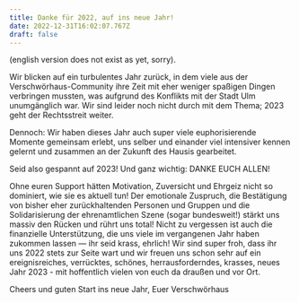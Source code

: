 ```yaml
---
title: Danke für 2022, auf ins neue Jahr!
date: 2022-12-31T16:02:07.767Z
draft: false
---
```

(english version does not exist as yet, sorry).

Wir blicken auf ein turbulentes Jahr zurück, in dem viele aus der Verschwörhaus-Community ihre Zeit mit eher weniger spaßigen Dingen verbringen mussten, was aufgrund des Konflikts mit der Stadt Ulm unumgänglich war. Wir sind leider noch nicht durch mit dem Thema; 2023 geht der Rechtsstreit weiter.

Dennoch: Wir haben dieses Jahr auch super viele euphorisierende Momente gemeinsam erlebt, uns selber und einander viel intensiver kennen gelernt und zusammen an der Zukunft des Hausis gearbeitet.

Seid also gespannt auf 2023!
Und ganz wichtig: DANKE EUCH ALLEN!

Ohne euren Support hätten Motivation, Zuversicht und Ehrgeiz nicht so dominiert, wie sie es aktuell tun! Der emotionale Zuspruch, die Bestätigung von bisher eher zurückhaltenden Personen und Gruppen und die Solidarisierung der ehrenamtlichen Szene (sogar bundesweit!) stärkt uns massiv den Rücken und rührt uns total!
Nicht zu vergessen ist auch die finanzielle Unterstützung, die uns viele im vergangenen Jahr haben zukommen lassen — ihr seid krass, ehrlich! Wir sind super froh, dass ihr uns 2022 stets zur Seite wart und wir freuen uns schon sehr auf ein ereignisreiches, verrücktes, schönes, herrausforderndes, krasses, neues Jahr 2023 - mit hoffentlich vielen von euch da draußen und vor Ort.

Cheers und guten Start ins neue Jahr,
Euer Verschwörhaus